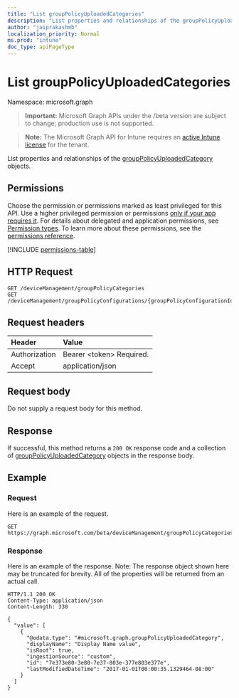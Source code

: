 ```yaml
---
title: "List groupPolicyUploadedCategories"
description: "List properties and relationships of the groupPolicyUploadedCategory objects."
author: "jaiprakashmb"
localization_priority: Normal
ms.prod: "intune"
doc_type: apiPageType
---
```


# List groupPolicyUploadedCategories

Namespace: microsoft.graph

> **Important:** Microsoft Graph APIs under the /beta version are subject to change; production use is not supported.

> **Note:** The Microsoft Graph API for Intune requires an [active Intune license](https://go.microsoft.com/fwlink/?linkid=839381) for the tenant.

List properties and relationships of the [groupPolicyUploadedCategory](../resources/intune-grouppolicy-grouppolicyuploadedcategory.md) objects.

## Permissions
Choose the permission or permissions marked as least privileged for this API. Use a higher privileged permission or permissions [only if your app requires it](/graph/permissions-overview#best-practices-for-using-microsoft-graph-permissions). For details about delegated and application permissions, see [Permission types](/graph/permissions-overview#permission-types). To learn more about these permissions, see the [permissions reference](/graph/permissions-reference).

<!-- { "blockType": "permissions", "name": "intune_grouppolicy_grouppolicyuploadedcategory_list" } -->
[!INCLUDE [permissions-table](../includes/permissions/intune-grouppolicy-grouppolicyuploadedcategory-list-permissions.md)]

## HTTP Request
<!-- {
  "blockType": "ignored"
}
-->
``` http
GET /deviceManagement/groupPolicyCategories
GET /deviceManagement/groupPolicyConfigurations/{groupPolicyConfigurationId}/definitionValues/{groupPolicyDefinitionValueId}/presentationValues/{groupPolicyPresentationValueId}/presentation/definition/category/children
```

## Request headers
|Header|Value|
|:---|:---|
|Authorization|Bearer &lt;token&gt; Required.|
|Accept|application/json|

## Request body
Do not supply a request body for this method.

## Response
If successful, this method returns a `200 OK` response code and a collection of [groupPolicyUploadedCategory](../resources/intune-grouppolicy-grouppolicyuploadedcategory.md) objects in the response body.

## Example

### Request
Here is an example of the request.
``` http
GET https://graph.microsoft.com/beta/deviceManagement/groupPolicyCategories
```

### Response
Here is an example of the response. Note: The response object shown here may be truncated for brevity. All of the properties will be returned from an actual call.
``` http
HTTP/1.1 200 OK
Content-Type: application/json
Content-Length: 330

{
  "value": [
    {
      "@odata.type": "#microsoft.graph.groupPolicyUploadedCategory",
      "displayName": "Display Name value",
      "isRoot": true,
      "ingestionSource": "custom",
      "id": "7e373e80-3e80-7e37-803e-377e803e377e",
      "lastModifiedDateTime": "2017-01-01T00:00:35.1329464-08:00"
    }
  ]
}
```
